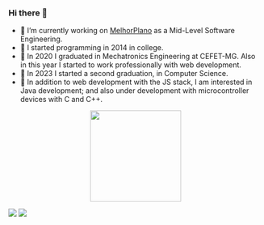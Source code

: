 ### Hi there 👋

- 🔭 I’m currently working on [MelhorPlano](http://melhorplano.net/) as a Mid-Level Software Engineering.
- 🌱 I started programming in 2014 in college.
- 🌱 In 2020 I graduated in Mechatronics Engineering at CEFET-MG. Also in this year I started to work professionally with web development.
- 🌱 In 2023 I started a second graduation, in Computer Science.
- 🔭 In addition to web development with the JS stack, I am interested in Java development; and also under development with microcontroller devices with C and C++.

<div align="center">
  <a href="https://github.com/PauloIVM">
  <!-- <img height="180em" src="https://github-readme-stats.vercel.app/api?username=PauloIVM&show_icons=true&theme=dark&include_all_commits=true&count_private=true"/> -->
  <img height="180em" src="https://github-readme-stats.vercel.app/api/top-langs/?username=PauloIVM&layout=compact&langs_count=7&theme=dark"/>
</div>

<a href = "mailto:paulo.vieira.marinho@gmail.com"><img src="https://img.shields.io/badge/-Gmail-%23333?style=for-the-badge&logo=gmail&logoColor=white" target="_blank"></a>
    <a href="https://www.linkedin.com/in/paulo-marinho-0511a8142/">
        <img src="https://img.shields.io/badge/LinkedIn-0077B5?style=for-the-badge&logo=linkedin&logoColor=white"/>
    </a>

